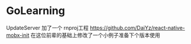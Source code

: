 # GoLearning
UpdateServer
加了一个 rnproj工程  https://github.com/DaiYz/react-native-mobx-init 在这位前辈的基础上修改了一个小例子准备下个版本使用
